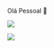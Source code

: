 Olá Pessoal 👋

![](https://media1.tenor.com/m/WtVnnj9BBpsAAAAC/xmas-happy.gif)

![](https://media1.tenor.com/m/YDC47oO_3ZEAAAAC/parrot-minecraft.gif)

